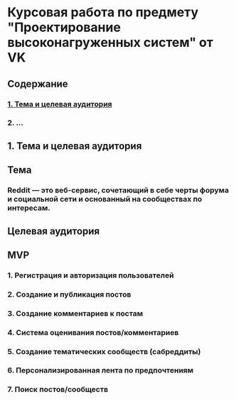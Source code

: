 # Курсовая работа по предмету "Проектирование высоконагруженных систем" от VK

## Содержание
### [1. Тема и целевая аудитория](#first)
### 2. ...

<a name="first"></a>
## 1. Тема и целевая аудитория

## Тема
### **Reddit** — это веб-сервис, сочетающий в себе черты форума и социальной сети и основанный на сообществах по интересам.

## Целевая аудитория

## MVP
### 1. Регистрация и авторизация пользователей
### 2. Создание и публикация постов 
### 3. Создание комментариев к постам
### 4. Система оценивания постов/комментариев
### 5. Создание тематических сообществ (сабреддиты)
### 6. Персонализированная лента по предпочтениям
### 7. Поиск постов/сообществ
